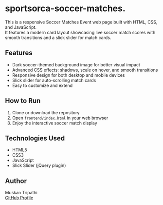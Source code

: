 # sportsorca-soccer-matches.

This is a responsive Soccer Matches Event web page built with HTML, CSS, and JavaScript.  
It features a modern card layout showcasing live soccer match scores with smooth transitions and a slick slider for match cards.

## Features

- Dark soccer-themed background image for better visual impact  
- Advanced CSS effects: shadows, scale on hover, and smooth transitions  
- Responsive design for both desktop and mobile devices  
- Slick slider for auto-scrolling match cards  
- Easy to customize and extend  

## How to Run

1. Clone or download the repository  
2. Open `frontend/index.html` in your web browser  
3. Enjoy the interactive soccer match display  

## Technologies Used

- HTML5  
- CSS3  
- JavaScript  
- Slick Slider (jQuery plugin)  

## Author

Muskan Tripathi  
[GitHub Profile](https://github.com/Mus-1kan)
